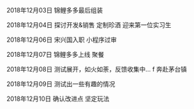 2018年12月03日
锦鲤多多最后组装

2018年12月04日
探讨开发&销售 定制珍酒
迎来第一位实习生

2018年12月06日
宋兴国入职
小程序过审

2018年12月07日
锦鲤多多上线
聚餐

2018年12月08日
测试展开，如火如荼，反馈收集中…
f 奔赴茅台镇

2018年12月09日
测试出一些有趣的情况

2018年12月10日
确认改进点
坚定玩法